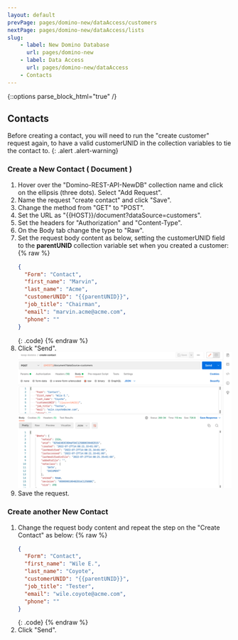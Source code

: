 ```yaml
---
layout: default
prevPage: pages/domino-new/dataAccess/customers
nextPage: pages/domino-new/dataAccess/lists
slug:
    - label: New Domino Database
      url: pages/domino-new
    - label: Data Access
      url: pages/domino-new/dataAccess
    - Contacts
---
```


{::options parse_block_html="true" /}


## Contacts

Before creating a contact, you will need to run the "create customer" request again, to have a valid customerUNID in the collection variables to tie the contact to.
{: .alert .alert-warning}
### Create a New Contact ( Document )

1. Hover over the "Domino-REST-API-NewDB" collection name and click on the ellipsis (three dots). Select "Add Request".
2. Name the request "create contact" and click "Save".
3. Change the method from "GET" to "POST".
4. Set the URL as "&#123;&#123;HOST&#125;&#125;/document?dataSource=customers".
5. Set the headers for "Authorization" and "Content-Type".
6. On the Body tab change the type to "Raw".
7. Set the request body content as below, setting the customerUNID field to the **parentUNID** collection variable set when you created a customer:
    {% raw %}
    ~~~json
    {
      "Form": "Contact",
      "first_name": "Marvin",
      "last_name": "Acme",
      "customerUNID": "{{parentUNID}}",
      "job_title": "Chairman",
      "email": "marvin.acme@acme.com",
      "phone": ""
    }
    ~~~
    {: .code}
    {% endraw %}
8. Click "Send".
    ![Create Contact](../images/data/create_contact.png)
9. Save the request.

### Create another New Contact

1. Change the request body content and repeat the step on the "Create Contact" as below:
    {% raw %}
    ~~~json
    {
      "Form": "Contact",
      "first_name": "Wile E.",
      "last_name": "Coyote",
      "customerUNID": "{{parentUNID}}",
      "job_title": "Tester",
      "email": "wile.coyote@acme.com",
      "phone": ""
    }
    ~~~
    {: .code}
    {% endraw %}
2. Click "Send".
